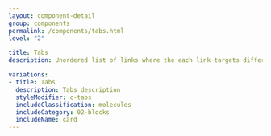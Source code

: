 ```yaml
---
layout: component-detail
group: components
permalink: /components/tabs.html
level: "2"

title: Tabs
description: Unordered list of links where the each link targets different information

variations:
- title: Tabs
  description: Tabs description
  styleModifier: c-tabs
  includeClassification: molecules
  includeCategory: 02-blocks
  includeName: card
---
```


